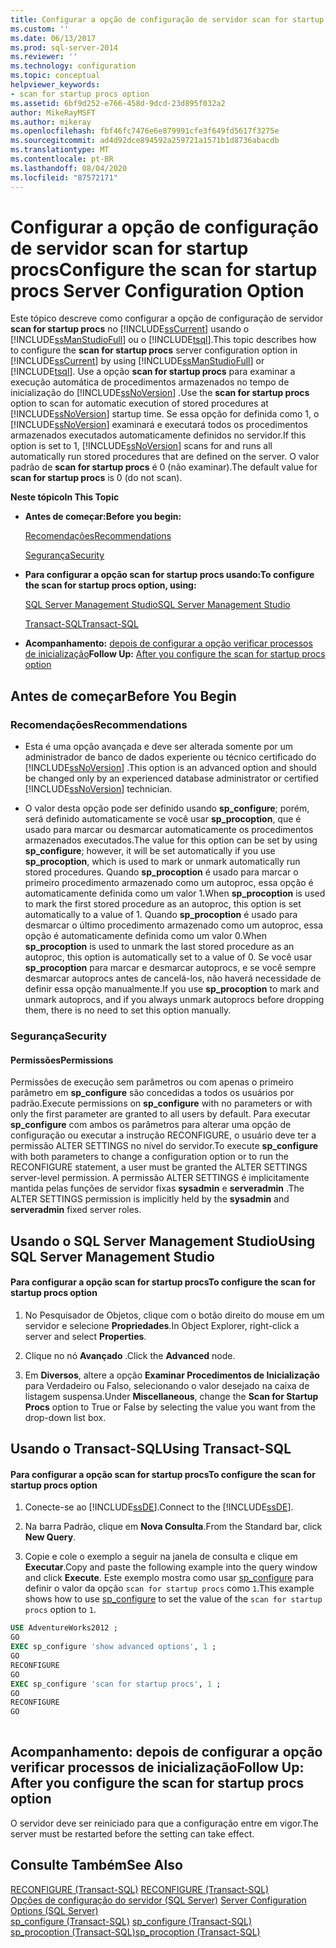 ```yaml
---
title: Configurar a opção de configuração de servidor scan for startup procs | Microsoft Docs
ms.custom: ''
ms.date: 06/13/2017
ms.prod: sql-server-2014
ms.reviewer: ''
ms.technology: configuration
ms.topic: conceptual
helpviewer_keywords:
- scan for startup procs option
ms.assetid: 6bf9d252-e766-458d-9dcd-23d895f032a2
author: MikeRayMSFT
ms.author: mikeray
ms.openlocfilehash: fbf46fc7476e6e879991cfe3f649fd5617f3275e
ms.sourcegitcommit: ad4d92dce894592a259721a1571b1d8736abacdb
ms.translationtype: MT
ms.contentlocale: pt-BR
ms.lasthandoff: 08/04/2020
ms.locfileid: "87572171"
---
```

# <a name="configure-the-scan-for-startup-procs-server-configuration-option"></a><span data-ttu-id="0cd92-102">Configurar a opção de configuração de servidor scan for startup procs</span><span class="sxs-lookup"><span data-stu-id="0cd92-102">Configure the scan for startup procs Server Configuration Option</span></span>
  <span data-ttu-id="0cd92-103">Este tópico descreve como configurar a opção de configuração de servidor **scan for startup procs** no [!INCLUDE[ssCurrent](../../includes/sscurrent-md.md)] usando o [!INCLUDE[ssManStudioFull](../../includes/ssmanstudiofull-md.md)] ou o [!INCLUDE[tsql](../../includes/tsql-md.md)].</span><span class="sxs-lookup"><span data-stu-id="0cd92-103">This topic describes how to configure the **scan for startup procs** server configuration option in [!INCLUDE[ssCurrent](../../includes/sscurrent-md.md)] by using [!INCLUDE[ssManStudioFull](../../includes/ssmanstudiofull-md.md)] or [!INCLUDE[tsql](../../includes/tsql-md.md)].</span></span> <span data-ttu-id="0cd92-104">Use a opção **scan for startup procs** para examinar a execução automática de procedimentos armazenados no tempo de inicialização do [!INCLUDE[ssNoVersion](../../includes/ssnoversion-md.md)] .</span><span class="sxs-lookup"><span data-stu-id="0cd92-104">Use the **scan for startup procs** option to scan for automatic execution of stored procedures at [!INCLUDE[ssNoVersion](../../includes/ssnoversion-md.md)] startup time.</span></span> <span data-ttu-id="0cd92-105">Se essa opção for definida como 1, o [!INCLUDE[ssNoVersion](../../includes/ssnoversion-md.md)] examinará e executará todos os procedimentos armazenados executados automaticamente definidos no servidor.</span><span class="sxs-lookup"><span data-stu-id="0cd92-105">If this option is set to 1, [!INCLUDE[ssNoVersion](../../includes/ssnoversion-md.md)] scans for and runs all automatically run stored procedures that are defined on the server.</span></span> <span data-ttu-id="0cd92-106">O valor padrão de **scan for startup procs** é 0 (não examinar).</span><span class="sxs-lookup"><span data-stu-id="0cd92-106">The default value for **scan for startup procs** is 0 (do not scan).</span></span>  
  
 <span data-ttu-id="0cd92-107">**Neste tópico**</span><span class="sxs-lookup"><span data-stu-id="0cd92-107">**In This Topic**</span></span>  
  
-   <span data-ttu-id="0cd92-108">**Antes de começar:**</span><span class="sxs-lookup"><span data-stu-id="0cd92-108">**Before you begin:**</span></span>  
  
     [<span data-ttu-id="0cd92-109">Recomendações</span><span class="sxs-lookup"><span data-stu-id="0cd92-109">Recommendations</span></span>](#Recommendations)  
  
     [<span data-ttu-id="0cd92-110">Segurança</span><span class="sxs-lookup"><span data-stu-id="0cd92-110">Security</span></span>](#Security)  
  
-   <span data-ttu-id="0cd92-111">**Para configurar a opção scan for startup procs usando:**</span><span class="sxs-lookup"><span data-stu-id="0cd92-111">**To configure the scan for startup procs option, using:**</span></span>  
  
     [<span data-ttu-id="0cd92-112">SQL Server Management Studio</span><span class="sxs-lookup"><span data-stu-id="0cd92-112">SQL Server Management Studio</span></span>](#SSMSProcedure)  
  
     [<span data-ttu-id="0cd92-113">Transact-SQL</span><span class="sxs-lookup"><span data-stu-id="0cd92-113">Transact-SQL</span></span>](#TsqlProcedure)  
  
-   <span data-ttu-id="0cd92-114">**Acompanhamento:**  [depois de configurar a opção verificar processos de inicialização](#FollowUp)</span><span class="sxs-lookup"><span data-stu-id="0cd92-114">**Follow Up:**  [After you configure the scan for startup procs option](#FollowUp)</span></span>  
  
##  <a name="before-you-begin"></a><a name="BeforeYouBegin"></a> <span data-ttu-id="0cd92-115">Antes de começar</span><span class="sxs-lookup"><span data-stu-id="0cd92-115">Before You Begin</span></span>  
  
###  <a name="recommendations"></a><a name="Recommendations"></a> <span data-ttu-id="0cd92-116">Recomendações</span><span class="sxs-lookup"><span data-stu-id="0cd92-116">Recommendations</span></span>  
  
-   <span data-ttu-id="0cd92-117">Esta é uma opção avançada e deve ser alterada somente por um administrador de banco de dados experiente ou técnico certificado do [!INCLUDE[ssNoVersion](../../includes/ssnoversion-md.md)] .</span><span class="sxs-lookup"><span data-stu-id="0cd92-117">This option is an advanced option and should be changed only by an experienced database administrator or certified [!INCLUDE[ssNoVersion](../../includes/ssnoversion-md.md)] technician.</span></span>  
  
-   <span data-ttu-id="0cd92-118">O valor desta opção pode ser definido usando **sp_configure**; porém, será definido automaticamente se você usar **sp_procoption**, que é usado para marcar ou desmarcar automaticamente os procedimentos armazenados executados.</span><span class="sxs-lookup"><span data-stu-id="0cd92-118">The value for this option can be set by using **sp_configure**; however, it will be set automatically if you use **sp_procoption**, which is used to mark or unmark automatically run stored procedures.</span></span> <span data-ttu-id="0cd92-119">Quando **sp_procoption** é usado para marcar o primeiro procedimento armazenado como um autoproc, essa opção é automaticamente definida como um valor 1.</span><span class="sxs-lookup"><span data-stu-id="0cd92-119">When **sp_procoption** is used to mark the first stored procedure as an autoproc, this option is set automatically to a value of 1.</span></span> <span data-ttu-id="0cd92-120">Quando **sp_procoption** é usado para desmarcar o último procedimento armazenado como um autoproc, essa opção é automaticamente definida como um valor 0.</span><span class="sxs-lookup"><span data-stu-id="0cd92-120">When **sp_procoption** is used to unmark the last stored procedure as an autoproc, this option is automatically set to a value of 0.</span></span> <span data-ttu-id="0cd92-121">Se você usar **sp_procoption** para marcar e desmarcar autoprocs, e se você sempre desmarcar autoprocs antes de cancelá-los, não haverá necessidade de definir essa opção manualmente.</span><span class="sxs-lookup"><span data-stu-id="0cd92-121">If you use **sp_procoption** to mark and unmark autoprocs, and if you always unmark autoprocs before dropping them, there is no need to set this option manually.</span></span>  
  
###  <a name="security"></a><a name="Security"></a> <span data-ttu-id="0cd92-122">Segurança</span><span class="sxs-lookup"><span data-stu-id="0cd92-122">Security</span></span>  
  
####  <a name="permissions"></a><a name="Permissions"></a> <span data-ttu-id="0cd92-123">Permissões</span><span class="sxs-lookup"><span data-stu-id="0cd92-123">Permissions</span></span>  
 <span data-ttu-id="0cd92-124">Permissões de execução sem parâmetros ou com apenas o primeiro parâmetro em **sp_configure** são concedidas a todos os usuários por padrão.</span><span class="sxs-lookup"><span data-stu-id="0cd92-124">Execute permissions on **sp_configure** with no parameters or with only the first parameter are granted to all users by default.</span></span> <span data-ttu-id="0cd92-125">Para executar **sp_configure** com ambos os parâmetros para alterar uma opção de configuração ou executar a instrução RECONFIGURE, o usuário deve ter a permissão ALTER SETTINGS no nível do servidor.</span><span class="sxs-lookup"><span data-stu-id="0cd92-125">To execute **sp_configure** with both parameters to change a configuration option or to run the RECONFIGURE statement, a user must be granted the ALTER SETTINGS server-level permission.</span></span> <span data-ttu-id="0cd92-126">A permissão ALTER SETTINGS é implicitamente mantida pelas funções de servidor fixas **sysadmin** e **serveradmin** .</span><span class="sxs-lookup"><span data-stu-id="0cd92-126">The ALTER SETTINGS permission is implicitly held by the **sysadmin** and **serveradmin** fixed server roles.</span></span>  
  
##  <a name="using-sql-server-management-studio"></a><a name="SSMSProcedure"></a> <span data-ttu-id="0cd92-127">Usando o SQL Server Management Studio</span><span class="sxs-lookup"><span data-stu-id="0cd92-127">Using SQL Server Management Studio</span></span>  
  
#### <a name="to-configure-the-scan-for-startup-procs-option"></a><span data-ttu-id="0cd92-128">Para configurar a opção scan for startup procs</span><span class="sxs-lookup"><span data-stu-id="0cd92-128">To configure the scan for startup procs option</span></span>  
  
1.  <span data-ttu-id="0cd92-129">No Pesquisador de Objetos, clique com o botão direito do mouse em um servidor e selecione **Propriedades**.</span><span class="sxs-lookup"><span data-stu-id="0cd92-129">In Object Explorer, right-click a server and select **Properties**.</span></span>  
  
2.  <span data-ttu-id="0cd92-130">Clique no nó **Avançado** .</span><span class="sxs-lookup"><span data-stu-id="0cd92-130">Click the **Advanced** node.</span></span>  
  
3.  <span data-ttu-id="0cd92-131">Em **Diversos**, altere a opção **Examinar Procedimentos de Inicialização** para Verdadeiro ou Falso, selecionando o valor desejado na caixa de listagem suspensa.</span><span class="sxs-lookup"><span data-stu-id="0cd92-131">Under **Miscellaneous**, change the **Scan for Startup Procs** option to True or False by selecting the value you want from the drop-down list box.</span></span>  
  
##  <a name="using-transact-sql"></a><a name="TsqlProcedure"></a> <span data-ttu-id="0cd92-132">Usando o Transact-SQL</span><span class="sxs-lookup"><span data-stu-id="0cd92-132">Using Transact-SQL</span></span>  
  
#### <a name="to-configure-the-scan-for-startup-procs-option"></a><span data-ttu-id="0cd92-133">Para configurar a opção scan for startup procs</span><span class="sxs-lookup"><span data-stu-id="0cd92-133">To configure the scan for startup procs option</span></span>  
  
1.  <span data-ttu-id="0cd92-134">Conecte-se ao [!INCLUDE[ssDE](../../includes/ssde-md.md)].</span><span class="sxs-lookup"><span data-stu-id="0cd92-134">Connect to the [!INCLUDE[ssDE](../../includes/ssde-md.md)].</span></span>  
  
2.  <span data-ttu-id="0cd92-135">Na barra Padrão, clique em **Nova Consulta**.</span><span class="sxs-lookup"><span data-stu-id="0cd92-135">From the Standard bar, click **New Query**.</span></span>  
  
3.  <span data-ttu-id="0cd92-136">Copie e cole o exemplo a seguir na janela de consulta e clique em **Executar**.</span><span class="sxs-lookup"><span data-stu-id="0cd92-136">Copy and paste the following example into the query window and click **Execute**.</span></span> <span data-ttu-id="0cd92-137">Este exemplo mostra como usar [sp_configure](/sql/relational-databases/system-stored-procedures/sp-configure-transact-sql) para definir o valor da opção `scan for startup procs` como `1`.</span><span class="sxs-lookup"><span data-stu-id="0cd92-137">This example shows how to use [sp_configure](/sql/relational-databases/system-stored-procedures/sp-configure-transact-sql) to set the value of the `scan for startup procs` option to `1`.</span></span>  
  
```sql  
USE AdventureWorks2012 ;  
GO  
EXEC sp_configure 'show advanced options', 1 ;  
GO  
RECONFIGURE  
GO  
EXEC sp_configure 'scan for startup procs', 1 ;  
GO  
RECONFIGURE  
GO  
  
```  
  
##  <a name="follow-up-after-you-configure-the-scan-for-startup-procs-option"></a><a name="FollowUp"></a> <span data-ttu-id="0cd92-138">Acompanhamento: depois de configurar a opção verificar processos de inicialização</span><span class="sxs-lookup"><span data-stu-id="0cd92-138">Follow Up: After you configure the scan for startup procs option</span></span>  
 <span data-ttu-id="0cd92-139">O servidor deve ser reiniciado para que a configuração entre em vigor.</span><span class="sxs-lookup"><span data-stu-id="0cd92-139">The server must be restarted before the setting can take effect.</span></span>  
  
## <a name="see-also"></a><span data-ttu-id="0cd92-140">Consulte Também</span><span class="sxs-lookup"><span data-stu-id="0cd92-140">See Also</span></span>  
 <span data-ttu-id="0cd92-141">[RECONFIGURE &#40;Transact-SQL&#41;](/sql/t-sql/language-elements/reconfigure-transact-sql) </span><span class="sxs-lookup"><span data-stu-id="0cd92-141">[RECONFIGURE &#40;Transact-SQL&#41;](/sql/t-sql/language-elements/reconfigure-transact-sql) </span></span>  
 <span data-ttu-id="0cd92-142">[Opções de configuração do servidor &#40;SQL Server&#41;](server-configuration-options-sql-server.md) </span><span class="sxs-lookup"><span data-stu-id="0cd92-142">[Server Configuration Options &#40;SQL Server&#41;](server-configuration-options-sql-server.md) </span></span>  
 <span data-ttu-id="0cd92-143">[sp_configure &#40;Transact-SQL&#41;](/sql/relational-databases/system-stored-procedures/sp-configure-transact-sql) </span><span class="sxs-lookup"><span data-stu-id="0cd92-143">[sp_configure &#40;Transact-SQL&#41;](/sql/relational-databases/system-stored-procedures/sp-configure-transact-sql) </span></span>  
 [<span data-ttu-id="0cd92-144">sp_procoption &#40;Transact-SQL&#41;</span><span class="sxs-lookup"><span data-stu-id="0cd92-144">sp_procoption &#40;Transact-SQL&#41;</span></span>](/sql/relational-databases/system-stored-procedures/sp-procoption-transact-sql)  
  
  
